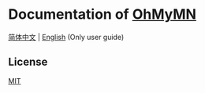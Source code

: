 # Documentation of [OhMyMN](https://github.com/ourongxing/ohmymn)

[简体中文](https://ohmymn.marginnote.cn) | [English](https://ohmymn.marginnote.cn/en) (Only user guide)

## License

<a href="https://github.com/ourongxing/ohmymn/blob/main/LICENSE">MIT</a>